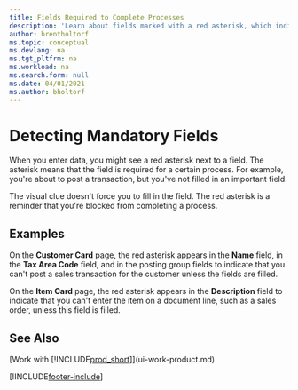 ```yaml
---
title: Fields Required to Complete Processes
description: 'Learn about fields marked with a red asterisk, which indicates that they''re required and must be filled in to complete a process.'
author: brentholtorf
ms.topic: conceptual
ms.devlang: na
ms.tgt_pltfrm: na
ms.workload: na
ms.search.form: null
ms.date: 04/01/2021
ms.author: bholtorf
---
```

# <a name="detecting-mandatory-fields"></a>Detecting Mandatory Fields

When you enter data, you might see a red asterisk next to a field. The asterisk means that the field is required for a certain process. For example, you're about to post a transaction, but you've not filled in an important field.

The visual clue doesn't force you to fill in the field. The red asterisk is a reminder that you're blocked from completing a process.

## <a name="examples"></a>Examples

On the **Customer Card** page, the red asterisk appears in the **Name** field, in the **Tax Area Code** field, and in the posting group fields to indicate that you can't post a sales transaction for the customer unless the fields are filled.

On the **Item Card** page, the red asterisk appears in the **Description** field to indicate that you can't enter the item on a document line, such as a sales order, unless this field is filled.

## <a name="see-also"></a>See Also

[Work with [!INCLUDE[prod_short](includes/prod_short.md)]](ui-work-product.md)


[!INCLUDE[footer-include](includes/footer-banner.md)]
